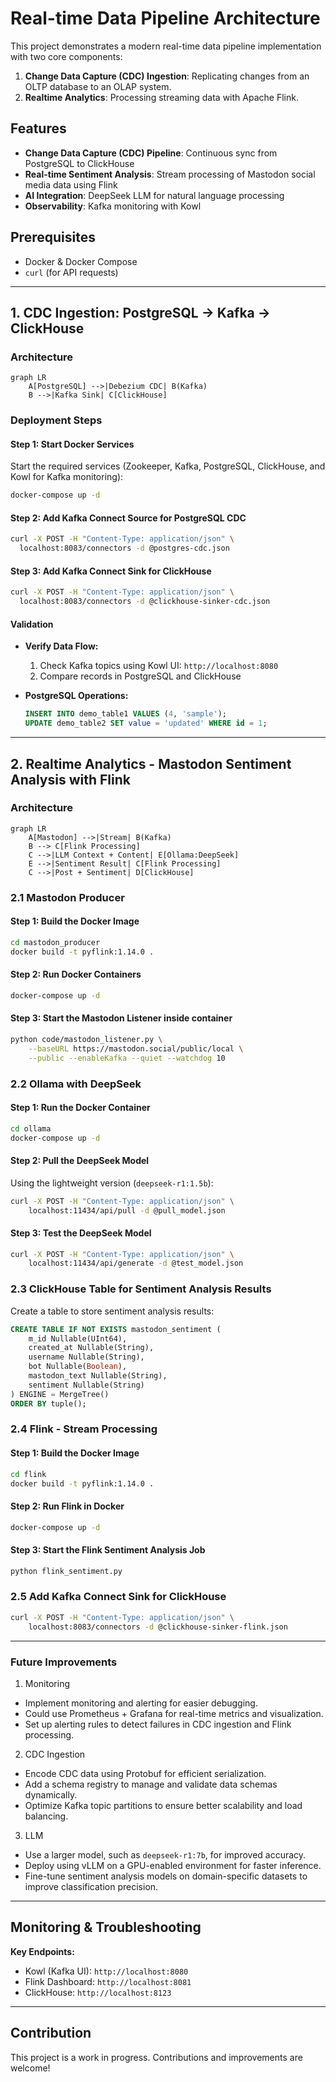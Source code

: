 # Real-time Data Pipeline Architecture

This project demonstrates a modern real-time data pipeline implementation with two core components:

1. **Change Data Capture (CDC) Ingestion**: Replicating changes from an OLTP database to an OLAP system.
2. **Realtime Analytics**: Processing streaming data with Apache Flink.

## Features
- **Change Data Capture (CDC) Pipeline**: Continuous sync from PostgreSQL to ClickHouse
- **Real-time Sentiment Analysis**: Stream processing of Mastodon social media data using Flink
- **AI Integration**: DeepSeek LLM for natural language processing
- **Observability**: Kafka monitoring with Kowl

## Prerequisites
- Docker & Docker Compose
- `curl` (for API requests)

---

## 1. CDC Ingestion: PostgreSQL → Kafka → ClickHouse

### Architecture
```mermaid
graph LR
    A[PostgreSQL] -->|Debezium CDC| B(Kafka)
    B -->|Kafka Sink| C[ClickHouse]
```

### Deployment Steps

#### Step 1: Start Docker Services
Start the required services (Zookeeper, Kafka, PostgreSQL, ClickHouse, and Kowl for Kafka monitoring):
   ```bash
   docker-compose up -d
   ```

#### Step 2: Add Kafka Connect Source for PostgreSQL CDC
   ```bash
   curl -X POST -H "Content-Type: application/json" \
     localhost:8083/connectors -d @postgres-cdc.json
   ```

#### Step 3: Add Kafka Connect Sink for ClickHouse
   ```bash
   curl -X POST -H "Content-Type: application/json" \
     localhost:8083/connectors -d @clickhouse-sinker-cdc.json
   ```

#### Validation
- **Verify Data Flow:**
  1. Check Kafka topics using Kowl UI: `http://localhost:8080`
  2. Compare records in PostgreSQL and ClickHouse

- **PostgreSQL Operations:**
   ```sql
   INSERT INTO demo_table1 VALUES (4, 'sample');
   UPDATE demo_table2 SET value = 'updated' WHERE id = 1;
   ```

---

## 2. Realtime Analytics - Mastodon Sentiment Analysis with Flink

### Architecture
```mermaid
graph LR
    A[Mastodon] -->|Stream| B(Kafka)
    B --> C[Flink Processing]
    C -->|LLM Context + Content| E[Ollama:DeepSeek]
    E -->|Sentiment Result| C[Flink Processing]
    C -->|Post + Sentiment| D[ClickHouse]
```

### 2.1 Mastodon Producer
#### Step 1: Build the Docker Image
```sh
cd mastodon_producer
docker build -t pyflink:1.14.0 .
```

#### Step 2: Run Docker Containers
```sh
docker-compose up -d
```

#### Step 3: Start the Mastodon Listener inside container
```sh
python code/mastodon_listener.py \
    --baseURL https://mastodon.social/public/local \
    --public --enableKafka --quiet --watchdog 10
```

### 2.2 Ollama with DeepSeek

#### Step 1: Run the Docker Container
```sh
cd ollama
docker-compose up -d
```

#### Step 2: Pull the DeepSeek Model
Using the lightweight version (`deepseek-r1:1.5b`):
```sh
curl -X POST -H "Content-Type: application/json" \
    localhost:11434/api/pull -d @pull_model.json
```

#### Step 3: Test the DeepSeek Model
```sh
curl -X POST -H "Content-Type: application/json" \
    localhost:11434/api/generate -d @test_model.json
```

### 2.3 ClickHouse Table for Sentiment Analysis Results

Create a table to store sentiment analysis results:
```sql
CREATE TABLE IF NOT EXISTS mastodon_sentiment (
    m_id Nullable(UInt64),
    created_at Nullable(String),
    username Nullable(String),
    bot Nullable(Boolean),
    mastodon_text Nullable(String),
    sentiment Nullable(String)
) ENGINE = MergeTree()
ORDER BY tuple();
```

### 2.4 Flink - Stream Processing

#### Step 1: Build the Docker Image
```sh
cd flink
docker build -t pyflink:1.14.0 .
```

#### Step 2: Run Flink in Docker
```sh
docker-compose up -d
```

#### Step 3: Start the Flink Sentiment Analysis Job
```sh
python flink_sentiment.py
```

### 2.5 Add Kafka Connect Sink for ClickHouse
```sh
curl -X POST -H "Content-Type: application/json" \
    localhost:8083/connectors -d @clickhouse-sinker-flink.json
```

---

### Future Improvements
1. Monitoring
- Implement monitoring and alerting for easier debugging.
- Could use Prometheus + Grafana for real-time metrics and visualization.
- Set up alerting rules to detect failures in CDC ingestion and Flink processing.

2. CDC Ingestion
- Encode CDC data using Protobuf for efficient serialization.
- Add a schema registry to manage and validate data schemas dynamically.
- Optimize Kafka topic partitions to ensure better scalability and load balancing.

3. LLM
- Use a larger model, such as `deepseek-r1:7b`, for improved accuracy.
- Deploy using vLLM on a GPU-enabled environment for faster inference.
- Fine-tune sentiment analysis models on domain-specific datasets to improve classification precision.

---

## Monitoring & Troubleshooting

**Key Endpoints:**
- Kowl (Kafka UI): `http://localhost:8080`
- Flink Dashboard: `http://localhost:8081`
- ClickHouse: `http://localhost:8123`

---
## Contribution

This project is a work in progress. Contributions and improvements are welcome!

